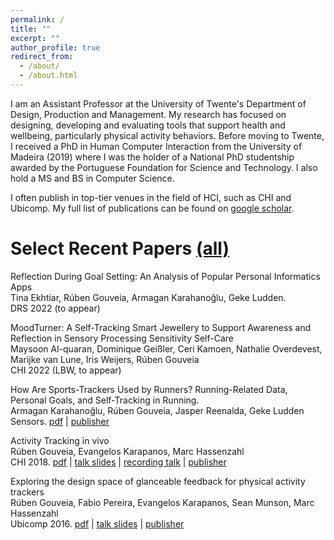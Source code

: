 ```yaml
---
permalink: /
title: ""
excerpt: ""
author_profile: true
redirect_from: 
  - /about/
  - /about.html
---
```


I am an Assistant Professor at the University of Twente's Department of Design, Production and Management. My research has focused on designing, developing and evaluating tools that support health and wellbeing, particularly physical activity behaviors. Before moving to Twente, I received a PhD in Human Computer Interaction from the University of Madeira (2019) where I was the holder of a National PhD studentship awarded by the Portuguese Foundation for Science and Technology. I also hold a MS and BS in Computer Science.

I often publish in top-tier venues in the field of HCI, such as CHI and Ubicomp. My full list of publications can be found on [google scholar](https://scholar.google.pt/citations?user=3Of_dqIAAAAJ&hl=en).


Select Recent Papers [(all)](https://www.rubengouveia.com/publications)
======

Reflection During Goal Setting: An Analysis of Popular Personal Informatics Apps <br />
Tina Ekhtiar, Rúben Gouveia, Armagan Karahanoğlu, Geke Ludden.<br />
DRS 2022 (to appear)

MoodTurner: A Self-Tracking Smart Jewellery to Support Awareness and Reflection in Sensory Processing Sensitivity Self-Care<br />
Maysoon Al-quaran, Dominique Geißler, Ceri Kamoen, Nathalie Overdevest, Marijke van Lune, Iris Weijers, Rúben Gouveia<br />
CHI 2022 (LBW, to appear) 

How Are Sports-Trackers Used by Runners? Running-Related Data, Personal Goals, and Self-Tracking in Running. <br />
Armagan Karahanoğlu, Rúben Gouveia, Jasper Reenalda, Geke Ludden <br />
Sensors. [pdf](https://rubengouveia.com/papers/RunningData_Sensors.pdf) | [publisher](https://www.mdpi.com/1424-8220/21/11/3687)

Activity Tracking in vivo<br />
Rúben Gouveia, Evangelos Karapanos, Marc Hassenzahl <br />
CHI 2018. [pdf](https://rubengouveia.com/papers/InVivo_CHI18.pdf) | [talk slides](https://rubengouveia.com/presentations/CHI'18.pdf) | [recording talk](https://youtu.be/kUxWqNg2U70) | [publisher](https://dl.acm.org/doi/abs/10.1145/3173574.3173936)

Exploring the design space of glanceable feedback for physical activity trackers<br />
Rúben Gouveia, Fabio Pereira, Evangelos Karapanos, Sean Munson, Marc Hassenzahl<br />
Ubicomp 2016. [pdf](https://rubengouveia.com/papers/Glanceable_Ubicomp16.pdf) | [talk slides](https://rubengouveia.com/presentations/Ubicomp'16.pdf) | [publisher](https://dl.acm.org/doi/abs/10.1145/2971648.2971754)




